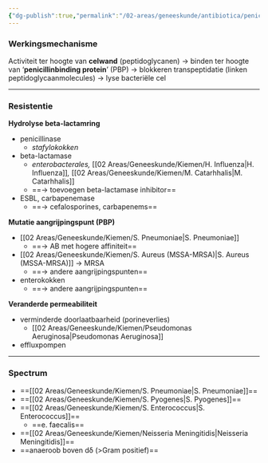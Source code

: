 ```yaml
---
{"dg-publish":true,"permalink":"/02-areas/geneeskunde/antibiotica/penicillines/","noteIcon":"","created":"2024-11-24T10:57:20.343+01:00","updated":"2024-12-29T13:58:43.304+01:00"}
---
```


  

### Werkingsmechanisme

Activiteit ter hoogte van **celwand** (peptidoglycanen) → binden ter hoogte van ‘**penicillinbinding protein**’ (PBP) → blokkeren transpeptidatie (linken peptidoglycaanmolecules) → lyse bacteriële cel

  

---

  

### Resistentie

**Hydrolyse beta-lactamring**

- penicillinase
    - _stafylokokken_
- beta-lactamase
    - _enterobacterales,_ [[02 Areas/Geneeskunde/Kiemen/H. Influenza\|H. Influenza]]_,_ [[02 Areas/Geneeskunde/Kiemen/M. Catarhhalis\|M. Catarhhalis]]
    - ==→ toevoegen beta-lactamase inhibitor==
- ESBL, carbapenemase
    - ==→ cefalosporines, carbapenems==

  

**Mutatie aangrijpingspunt (PBP)**

- [[02 Areas/Geneeskunde/Kiemen/S. Pneumoniae\|S. Pneumoniae]]
    - ==→ AB met hogere affiniteit==
- [[02 Areas/Geneeskunde/Kiemen/S. Aureus (MSSA-MRSA)\|S. Aureus (MSSA-MRSA)]] → MRSA
    - ==→ andere aangrijpingspunten==
- enterokokken
    - ==→ andere aangrijpingspunten==

  

**Veranderde permeabiliteit**

- verminderde doorlaatbaarheid (porineverlies)
    - [[02 Areas/Geneeskunde/Kiemen/Pseudomonas Aeruginosa\|Pseudomonas Aeruginosa]]
- effluxpompen

---

  

### Spectrum

- ==[[02 Areas/Geneeskunde/Kiemen/S. Pneumoniae\|S. Pneumoniae]]==
- ==[[02 Areas/Geneeskunde/Kiemen/S. Pyogenes\|S. Pyogenes]]==
- ==[[02 Areas/Geneeskunde/Kiemen/S. Enterococcus\|S. Enterococcus]]==
    - ==e. faecalis==
- ==[[02 Areas/Geneeskunde/Kiemen/Neisseria Meningitidis\|Neisseria Meningitidis]]==
- ==anaeroob boven dδ (>Gram positief)==